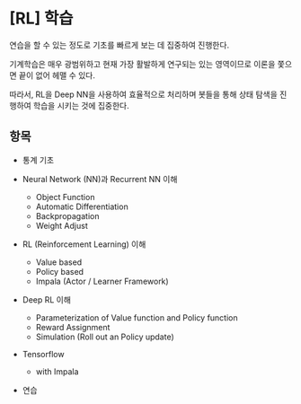 # [RL] 학습

연습을 할 수 있는 정도로 기초를 빠르게 보는 데 집중하여 진행한다. 

기계학습은 매우 광범위하고 현재 가장 활발하게 연구되는 있는 영역이므로 
이론을 쫓으면 끝이 없어 헤맬 수 있다. 

따라서, RL을 Deep NN을 사용하여 효율적으로 처리하며 봇들을 통해 
상태 탐색을 진행하여 학습을 시키는 것에 집중한다. 

## 항목 

- 통계 기초 

- Neural Network (NN)과 Recurrent NN 이해 

    - Object Function 
    - Automatic Differentiation 
    - Backpropagation 
    - Weight Adjust 

- RL (Reinforcement Learning) 이해 

    - Value based 
    - Policy based 
    - Impala (Actor / Learner Framework)    

- Deep RL 이해 

    - Parameterization of Value function and Policy function 
    - Reward Assignment 
    - Simulation (Roll out an Policy update)
    
- Tensorflow 

    - with Impala 
    

- 연습 

